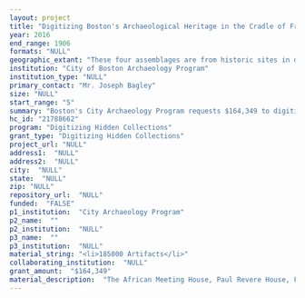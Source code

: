 ```yaml
--- 
layout: project 
title: "Digitizing Boston's Archaeological Heritage in the Cradle of Freedom"
year: 2016
end_range: 1906
formats: "NULL"
geographic_extant: "These four assemblages are from historic sites in downtown Boston and the adjacent North End neighborhood of Boston. While many of the artifacts are local, others were brought to Boston from other regions and nations through the city's long-established international maritime trade."
institution: "City of Boston Archaeology Program"
institution_type: "NULL"
primary_contact: "Mr. Joseph Bagley"
size: "NULL"
start_range: "5"
summary: "Boston's City Archaeology Program requests $164,349 to digitize the archaeological assemblages excavated from the properties of the African Meeting House, Boston Common, Faneuil Hall, and Paul Revere House. Results of this project will included a complete digital catalog of 267 standard records boxes containing approximately 185,000 excavated artifacts, over 2,000 pages of archaeological reports and original excavation notes, and will produce over 10,000 digital artifact photos and associated metadata. All digital content and associated metadata will populate a web-based digital archive on Boston's City Archaeology Program website. This effort will create the first complete catalog of these collections and allow full access to this otherwise inaccessible, unique, and comprehensive archive to researchers and the general public."
hc_id: "21788662"
program: "Digitizing Hidden Collections"
grant_type: "Digitizing Hidden Collections"
project_url: "NULL"
address1:  "NULL"
address2:  "NULL"
city:  "NULL"
state:  "NULL"
zip: "NULL"
repository_url:  "NULL"
funded:  "FALSE"
p1_institution:  "City Archaeology Program"
p2_name:  ""
p2_institution:  "NULL"
p3_name:  ""
p3_institution:  "NULL"
material_string: "<li>185000 Artifacts</li>"
collaborating_institution:  "NULL"
grant_amount:  "$164,349"
material_description:  "The African Meeting House, Paul Revere House, Faneuil Hall, and Boston Common assemblages represent the archaeological evidence of Boston and the Nation's struggle for independence, identity and freedom. The approximately 185,000 artifacts and their associated field notes and reports include items owned by the people who lived, worked and played on each of the individual properties and provide a unique and significant primary source for historical data related to these historic places. The African Meeting House collection totals 72,122 artifacts from the rear yard of the building and spans the period from 1805-1855. The artifacts document the early free black community of Boston and the abolitionist movement, as the Meetinghouse served the community as a church, school, home, and community center. The Boston Common collection has approximately 70,000 artifacts spanning the Native American through Victorian eras, including a 7,500 year old Native spear point, two Native American camp sites from the 1000-1600 AD time period, a Revolutionary War encampment associated with British troops, and numerous objects accidentally and deliberately left behind in the park during various recreational events. The Faneuil Hall assemblage totals approximately 32,000 artifacts from the period from the area's use as a town dock in 1630 through the filling of the area and construction of the first of two Faneuil Hall buildings in 1742. These artifacts record the early trade and economic history of Boston, and include objects from around the world imported and traded in Boston. Finally, the Paul Revere House archaeological collection include 12,587 artifacts related to the period between 1663-1906, including occupation by significant historical figures such as Puritan minister Increase Mather, and Paul Revere, famed Revolutionary Patriot, before being used as an immigrant boarding house and tenement in the mid to late 19th century."
---
```

